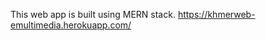 This web app is built using MERN stack.
<a href="https://khmerweb-emultimedia.herokuapp.com/" target="_blank" >https://khmerweb-emultimedia.herokuapp.com/</a>
